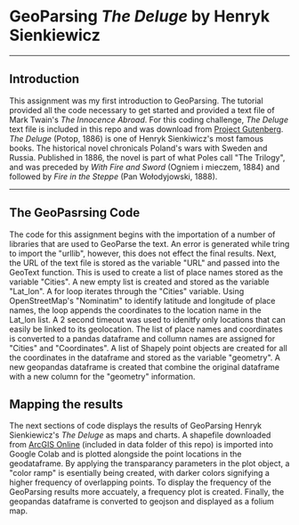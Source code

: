 # GeoParsing *The Deluge* by Henryk Sienkiewicz
***
## Introduction
This assignment was my first introduction to GeoParsing. The tutorial provided all the code necessary to get started and provided a text file of Mark Twain's *The Innocence Abroad*. For this coding challenge, *The Deluge* text file is included in this repo and was download from [Project Gutenberg](https://www.gutenberg.org/). *The Deluge* 
(Potop, 1886) is one of Henryk Sienkiwicz's most famous books. The historical novel chronicals Poland's wars with Sweden and Russia. Published in 1886, the novel is part of what Poles call "The Trilogy", and was preceded by *With Fire and Sword* (Ogniem i mieczem, 1884) and followed by *Fire in the Steppe* (Pan Wołodyjowski, 1888). 

***
## The GeoPasrsing Code
The code for this assignment begins with the importation of a number of libraries that are used to GeoParse the text. An error is generated while tring to import the "urllib", however, this does not effect the final results. Next, the URL of the text file is stored as the variable "URL" and passed into the GeoText function. This is used to create a list of place names stored as the variable "Cities". A new empty list is created and stored as the variable "Lat_lon". A for loop iterates through the "Cities" variable. Using OpenStreetMap's "Nominatim" to identify latitude and longitude of place names, the loop appends the coordinates to the location name in the Lat_lon list. A 2 second timeout was used to idenitfy only locations that can easily be linked to its geolocation. The list of place names and coordinates is converted to a pandas dataframe and collumn names are assigned for "Cities" and "Coordinates". A list of Shapely point objects are created for all the coordinates in the dataframe and stored as the variable "geometry". A new  geopandas dataframe is created that combine the original dataframe with a new column for the "geometry" information. 

## Mapping the results
The next sections of code displays the results of GeoParsing Henryk Sienkiewicz's *The Deluge* as maps and charts. A shapefile downloaded from [ArcGIS Online](https://hub.arcgis.com/datasets/a21fdb46d23e4ef896f31475217cbb08_1) (included in data folder of this repo) is imported into Google Colab and is plotted alongside the point locations in the geodataframe. 
[]()
By applying the transparancy parameters in the plot object, a "color ramp" is esentially being created, with darker colors signifying a higher frequency of overlapping points. To display the frequency of the GeoParsing results more accuately, a frequency plot is created. Finally, the geopandas dataframe is converted to geojson and displayed as a folium map.

